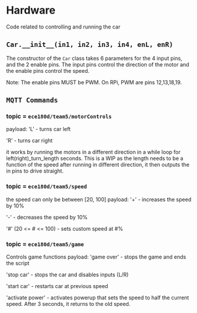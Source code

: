 # Hardware
Code related to controlling and running the car

## `Car.__init__(in1, in2, in3, in4, enL, enR)`
The constructor of the `Car` class takes 6 parameters for the 4 input pins, and the 2 enable pins. The input pins control the direction of the motor and the enable pins control the speed.

Note: The enable pins MUST be PWM. On RPi, PWM are pins 12,13,18,19.

## `MQTT Commands`
### topic = `ece180d/team5/motorControls`
payload:
'L' - turns car left

'R' - turns car right

it works by running the motors in a different direction in a while loop for left(right)_turn_length seconds. This is a WIP as the length needs to be a function of the speed
after running in different direction, it then outputs the in pins to drive straight.

### topic = `ece180d/team5/speed`
the speed can only be between [20, 100]
payload:
'+' - increases the speed by 10%

'-' - decreases the speed by 10%

'#' (20 <= # <= 100) - sets custom speed at #%

### topic = `ece180d/team5/game`
Controls game functions
payload:
'game over' - stops the game and ends the script

'stop car' - stops the car and disables inputs (L/R)

'start car' - restarts car at previous speed

'activate power' - activates powerup that sets the speed to half the current speed. After 3 seconds, it returns to the old speed.
